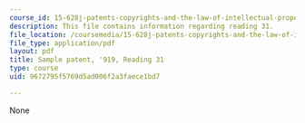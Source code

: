 ```yaml
---
course_id: 15-628j-patents-copyrights-and-the-law-of-intellectual-property-spring-2013
description: This file contains information regarding reading 31.
file_location: /coursemedia/15-628j-patents-copyrights-and-the-law-of-intellectual-property-spring-2013/9672795f5769d5ad006f2a3faece1bd7_MIT15_628JS13_read31.pdf
file_type: application/pdf
layout: pdf
title: Sample patent, '919, Reading 31
type: course
uid: 9672795f5769d5ad006f2a3faece1bd7

---
```

None